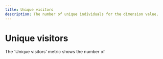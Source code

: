 ```yaml
---
title: Unique visitors
description: The number of unique individuals for the dimension value.
---
```


# Unique visitors

The 'Unique visitors' metric shows the number of 